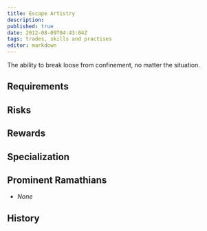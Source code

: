 ```yaml
---
title: Escape Artistry
description:
published: true
date: 2012-08-09T04:43:04Z
tags: trades, skills and practises
editor: markdown
---
```


The ability to break loose from confinement, no matter the situation.

## Requirements

## Risks

## Rewards

## Specialization

## Prominent Ramathians

- *None*

## History

